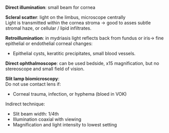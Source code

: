 **Direct illumination**: small beam for cornea
 
**Scleral scatter**: light on the limbus, microscope centrally  
Light is transmitted within the cornea stroma -> good to asses subtle stromal haze, or cellular / lipid infiltrates.
 
**Retroillumination**: in mydriasis light reflects back from fundus or iris-> fine epithelial or endothelial corneal changes:
- Epithelial cysts, keratitic precipitates, small blood vessels.
 
**Direct ophthalmoscope**: can be used bedside, x15 magnification, but no stereoscope and small field of vision.
 
**Slit lamp biomicroscopy**:  
Do not use contact lens if:
- Corneal trauma, infection, or hyphema (bloed in VOK)

Indirect technique:
- Slit beam width: 1/4th
- Illumination coaxial with viewing
- Magnification and light intensity to lowest setting

